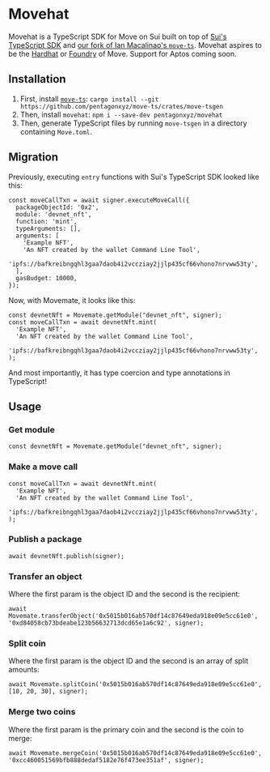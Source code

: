 # Movehat

Movehat is a TypeScript SDK for Move on Sui built on top of [Sui's TypeScript SDK](https://github.com/MystenLabs/sui/tree/main/sdk/typescript) and [our fork of Ian Macalinao's `move-ts`](https://github.com/pentagonxyz/move-ts). Movehat aspires to be the [Hardhat](https://hardhat.org/) or [Foundry](https://github.com/foundry-rs/foundry) of Move. Support for Aptos coming soon.

## Installation

1. First, install [`move-ts`](`https://github.com/pentagonxyz/move-ts`): `cargo install --git https://github.com/pentagonxyz/move-ts/crates/move-tsgen`
2. Then, install `movehat`: `npm i --save-dev pentagonxyz/movehat`
3. Then, generate TypeScript files by running `move-tsgen` in a directory containing `Move.toml`.

## Migration

Previously, executing `entry` functions with Sui's TypeScript SDK looked like this:

```
const moveCallTxn = await signer.executeMoveCall({
  packageObjectId: '0x2',
  module: 'devnet_nft',
  function: 'mint',
  typeArguments: [],
  arguments: [
    'Example NFT',
    'An NFT created by the wallet Command Line Tool',
    'ipfs://bafkreibngqhl3gaa7daob4i2vccziay2jjlp435cf66vhono7nrvww53ty',
  ],
  gasBudget: 10000,
});
```

Now, with Movemate, it looks like this:

```
const devnetNft = Movemate.getModule("devnet_nft", signer);
const moveCallTxn = await devnetNft.mint(
  'Example NFT',
  'An NFT created by the wallet Command Line Tool',
  'ipfs://bafkreibngqhl3gaa7daob4i2vccziay2jjlp435cf66vhono7nrvww53ty',
);
```

And most importantly, it has type coercion and type annotations in TypeScript!

## Usage

### Get module

```
const devnetNft = Movemate.getModule("devnet_nft", signer);
```

### Make a move call

```
const moveCallTxn = await devnetNft.mint(
  'Example NFT',
  'An NFT created by the wallet Command Line Tool',
  'ipfs://bafkreibngqhl3gaa7daob4i2vccziay2jjlp435cf66vhono7nrvww53ty',
);
```

### Publish a package

```
await devnetNft.publish(signer);
```

### Transfer an object

Where the first param is the object ID and the second is the recipient:

```
await Movemate.transferObject('0x5015b016ab570df14c87649eda918e09e5cc61e0', '0xd84058cb73bdeabe123b56632713dcd65e1a6c92', signer);
```

### Split coin

Where the first param is the object ID and the second is an array of split amounts:

```
await Movemate.splitCoin('0x5015b016ab570df14c87649eda918e09e5cc61e0', [10, 20, 30], signer);
```

### Merge two coins

Where the first param is the primary coin and the second is the coin to merge:

```
await Movemate.mergeCoin('0x5015b016ab570df14c87649eda918e09e5cc61e0', '0xcc460051569bfb888dedaf5182e76f473ee351af', signer);
```
